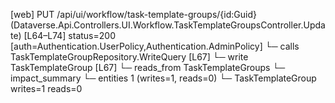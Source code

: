 [web] PUT /api/ui/workflow/task-template-groups/{id:Guid}  (Dataverse.Api.Controllers.UI.Workflow.TaskTemplateGroupsController.Update)  [L64–L74] status=200 [auth=Authentication.UserPolicy,Authentication.AdminPolicy]
  └─ calls TaskTemplateGroupRepository.WriteQuery [L67]
  └─ write TaskTemplateGroup [L67]
    └─ reads_from TaskTemplateGroups
  └─ impact_summary
    └─ entities 1 (writes=1, reads=0)
      └─ TaskTemplateGroup writes=1 reads=0

